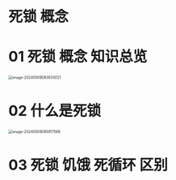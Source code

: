 # 死锁 概念



# 01 死锁 概念 知识总览

<img src="https://cvp.oss-cn-shanghai.aliyuncs.com/picgo/202405090836257.png" alt="image-20240509083633021" style="zoom:50%;" />



# 02 什么是死锁

<img src="https://cvp.oss-cn-shanghai.aliyuncs.com/picgo/202405090859780.png" alt="image-20240509085917568" style="zoom:50%;" />



# 03 死锁 饥饿 死循环 区别